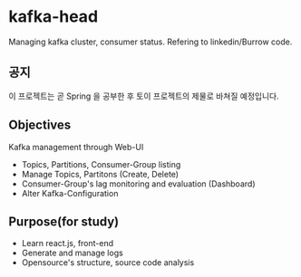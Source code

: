 # kafka-head
Managing kafka cluster, consumer status. Refering to linkedin/Burrow code.

## 공지
이 프로젝트는 곧 Spring 을 공부한 후 토이 프로젝트의 제물로 바쳐질 예정입니다.

## Objectives
Kafka management through Web-UI
- Topics, Partitions, Consumer-Group listing
- Manage Topics, Partitons (Create, Delete)
- Consumer-Group's lag monitoring and evaluation (Dashboard)
- Alter Kafka-Configuration

## Purpose(for study)
- Learn react.js, front-end
- Generate and manage logs 
- Opensource's structure, source code analysis
